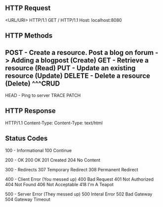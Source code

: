 ## HTTP Request
<URL/URI> HTTP/1.1 GET / HTTP/1.1 Host: localhost:8080

## HTTP Methods
POST - Create a resource. Post a blog on forum -> Adding a blogpost (Create) 
GET - Retrieve a resource (Read) 
PUT - Update an existing resource (Update) 
DELETE - Delete a resource (Delete)
^^^CRUD
-------
HEAD - Ping to server TRACE PATCH

## HTTP Response
HTTP/1.1 Content-Type: Content-Type: text/html

## Status Codes
100 - Informational 100 Continue

200 - OK 
200 OK 
201 Created 
204 No Content

300 - Redirects 
307 Temporary Redirect 
308 Permanent Redirect

400 - Client Error (You messed up) 
400 Bad Request 
401 Not Authorized 
404 Not Found 
406 Not Acceptable 
418 I'm A Teapot

500 - Server Error (They messed up) 
500 Interal Error 
502 Bad Gateway 
504 Gateway Timeout